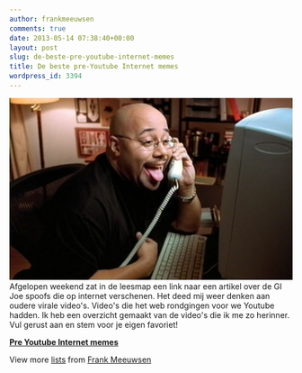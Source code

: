 ```yaml
---
author: frankmeeuwsen
comments: true
date: 2013-05-14 07:38:40+00:00
layout: post
slug: de-beste-pre-youtube-internet-memes
title: De beste pre-Youtube Internet memes
wordpress_id: 3394
---
```


![budweiser-whats-up-commercial1](../images/uploadimages/budweiser-whats-up-commercial1.jpg)
Afgelopen weekend zat in de leesmap een link naar een artikel over de GI Joe spoofs die op internet verschenen. Het deed mij weer denken aan oudere virale video's. Video's die het web rondgingen voor we Youtube hadden. Ik heb een overzicht gemaakt van de video's die ik me zo herinner. Vul gerust aan en stem voor je eigen favoriet!




**[Pre Youtube Internet memes](http://list.ly/list/4mZ-pre-youtube-internet-memes)**

View more [lists](http://list.ly/) from [Frank Meeuwsen](http://list.ly/people/frankmeeuwsen)
